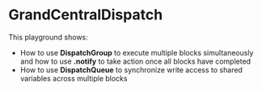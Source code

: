 # GrandCentralDispatch

This playground shows:
- How to use **DispatchGroup** to execute multiple blocks simultaneously and how to use **.notify** to take action once all blocks have completed
- How to use **DispatchQueue** to synchronize write access to shared variables across multiple blocks
